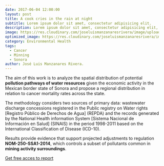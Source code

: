 ```yaml
---
date: 2017-06-04 12:00:00
layout: post
title: A cook cries in the rain at night
subtitle: Lorem ipsum dolor sit amet, consectetur adipisicing elit.
description: Lorem ipsum dolor sit amet, consectetur adipisicing elit, sed do eiusmod tempor incididunt ut labore et dolore magna aliqua.
image: https://res.cloudinary.com/joseluismanzanaresrivera/image/upload/v1585595004/Grupo-Mexico_ray9t9.jpg
optimized_image: https://res.cloudinary.com/joseluismanzanaresrivera/image/upload/v1585599688/Grupo-Mexico_eflgyn.jpg
category: Environmental Health
tags:
  - Cancer
  - Minning
  - Sonora
author: José Luis Manzanares Rivera.
---
```



The aim of this work is to analyze the spatial distribution of potential **pollution pathways of water resources** given the economic activity in the Mexican border state of Sonora  and  propose  a  regional  distribution  in  relation  to  cancer  mortality  rates  across the state.

The methodology considers two sources of primary data: wastewater discharge concessions registered in the Public registry on Water rights [Registro Público de Derechos de Agua] (REPDA) and the records generated by the National Health information System [Sistema Nacional de Información en  Salud] (SINAIS) in the period 1998-2011 based on the International Classification of Disease (ICD-10).

Results provide evidence that support projected adjustments to regulation  **NOM-250-SSA1-2014**, which controls a subset of pollutants common in **mining activity surroundings**.

[Get free acces to report](http://revistas.unla.edu.ar/saludcolectiva/article/view/811)



